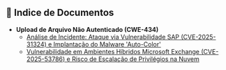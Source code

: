 ## 📂 Indice de Documentos

- **Upload de Arquivo Não Autenticado (CWE-434)**
    * [Análise de Incidente: Ataque via Vulnerabilidade SAP (CVE-2025-31324) e Implantação do Malware 'Auto-Color'](./Malware_'Auto-Color'-Vulnerabilidade_SAP.md)
    * [Vulnerabilidade em Ambientes Híbridos Microsoft Exchange (CVE-2025-53786) e Risco de Escalação de Privilégios na Nuvem](./Vulnerabilidade-em-Ambientes-Híbridos-Microsoft-Exchange%20-(CVE-2025-53786).md)
